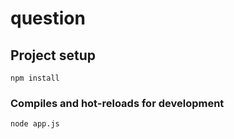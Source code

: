 # question

## Project setup
```
npm install
```

### Compiles and hot-reloads for development
```
node app.js
```
